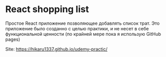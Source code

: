 # React shopping list

Простое React приложение позволяющее добавлять список трат. 
Это приложение было созданно с целью практики, и не несет в себе функциональной ценности (по крайней мере пока я использую GitHub pages)

Site: https://hikaru1337.github.io/udemy-practic/
